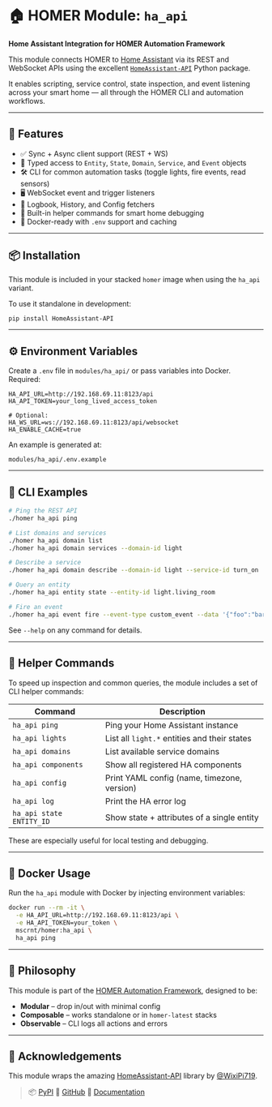 # 🏠 HOMER Module: `ha_api`
**Home Assistant Integration for HOMER Automation Framework**

This module connects HOMER to [Home Assistant](https://www.home-assistant.io/) via its REST and WebSocket APIs using the excellent [`HomeAssistant-API`](https://pypi.org/project/HomeAssistant-API/) Python package.

It enables scripting, service control, state inspection, and event listening across your smart home — all through the HOMER CLI and automation workflows.

---

## 🚀 Features

- ✅ Sync + Async client support (REST + WS)
- 🧠 Typed access to `Entity`, `State`, `Domain`, `Service`, and `Event` objects
- 🛠️ CLI for common automation tasks (toggle lights, fire events, read sensors)
- 🖥️ WebSocket event and trigger listeners
- 🧾 Logbook, History, and Config fetchers
- 🧰 Built-in helper commands for smart home debugging
- 🐳 Docker-ready with `.env` support and caching

---

## 📦 Installation

This module is included in your stacked `homer` image when using the `ha_api` variant.

To use it standalone in development:

```bash
pip install HomeAssistant-API
````

---

## ⚙️ Environment Variables

Create a `.env` file in `modules/ha_api/` or pass variables into Docker. Required:

```dotenv
HA_API_URL=http://192.168.69.11:8123/api
HA_API_TOKEN=your_long_lived_access_token

# Optional:
HA_WS_URL=ws://192.168.69.11:8123/api/websocket
HA_ENABLE_CACHE=true
```

An example is generated at:

```
modules/ha_api/.env.example
```

---

## 🧪 CLI Examples

```bash
# Ping the REST API
./homer ha_api ping

# List domains and services
./homer ha_api domain list
./homer ha_api domain services --domain-id light

# Describe a service
./homer ha_api domain describe --domain-id light --service-id turn_on

# Query an entity
./homer ha_api entity state --entity-id light.living_room

# Fire an event
./homer ha_api event fire --event-type custom_event --data '{"foo":"bar"}'
```

See `--help` on any command for details.

---

## 🔧 Helper Commands

To speed up inspection and common queries, the module includes a set of CLI helper commands:

| Command                  | Description                                  |
| ------------------------ | -------------------------------------------- |
| `ha_api ping`            | Ping your Home Assistant instance            |
| `ha_api lights`          | List all `light.*` entities and their states |
| `ha_api domains`         | List available service domains               |
| `ha_api components`      | Show all registered HA components            |
| `ha_api config`          | Print YAML config (name, timezone, version)  |
| `ha_api log`             | Print the HA error log                       |
| `ha_api state ENTITY_ID` | Show state + attributes of a single entity   |

These are especially useful for local testing and debugging.

---

## 🐳 Docker Usage

Run the `ha_api` module with Docker by injecting environment variables:

```bash
docker run --rm -it \
  -e HA_API_URL=http://192.168.69.11:8123/api \
  -e HA_API_TOKEN=your_token \
  mscrnt/homer:ha_api \
  ha_api ping
```

---

## 🧠 Philosophy

This module is part of the [HOMER Automation Framework](../README.md), designed to be:

* **Modular** – drop in/out with minimal config
* **Composable** – works standalone or in `homer-latest` stacks
* **Observable** – CLI logs all actions and errors

---

## 🙌 Acknowledgements

This module wraps the amazing [HomeAssistant-API](https://github.com/GrandMoff100/HomeAssistantAPI) library by [@WixiPi719](https://pypi.org/user/WixiPi719/).

> 📦 [PyPI](https://pypi.org/project/HomeAssistant-API/)
> 🔗 [GitHub](https://github.com/GrandMoff100/HomeAssistantAPI)
> 📖 [Documentation](https://homeassistant-api.readthedocs.io/)